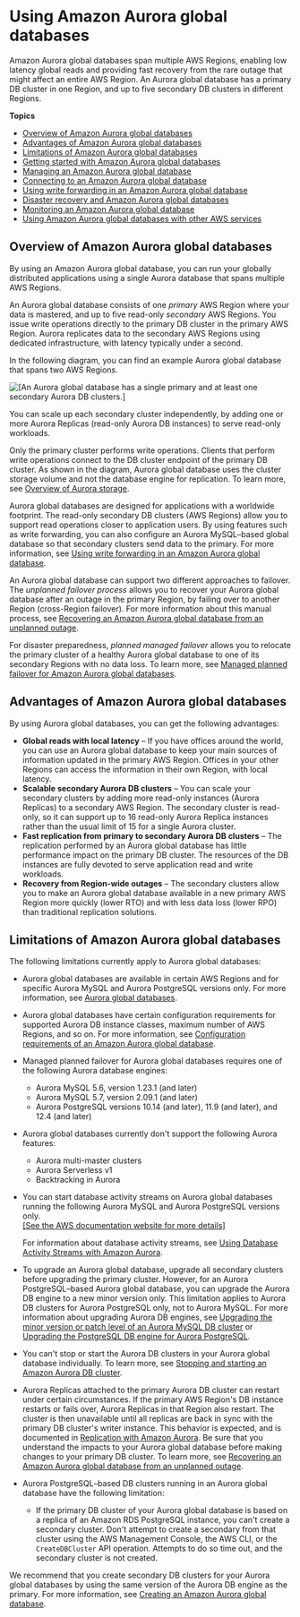 # Using Amazon Aurora global databases<a name="aurora-global-database"></a>

Amazon Aurora global databases span multiple AWS Regions, enabling low latency global reads and providing fast recovery from the rare outage that might affect an entire AWS Region\. An Aurora global database has a primary DB cluster in one Region, and up to five secondary DB clusters in different Regions\. 

**Topics**
+ [Overview of Amazon Aurora global databases](#aurora-global-database-overview)
+ [Advantages of Amazon Aurora global databases](#aurora-global-database.advantages)
+ [Limitations of Amazon Aurora global databases](#aurora-global-database.limitations)
+ [Getting started with Amazon Aurora global databases](aurora-global-database-getting-started.md)
+ [Managing an Amazon Aurora global database](aurora-global-database-managing.md)
+ [Connecting to an Amazon Aurora global database](aurora-global-database-connecting.md)
+ [Using write forwarding in an Amazon Aurora global database](aurora-global-database-write-forwarding.md)
+ [Disaster recovery and Amazon Aurora global databases](aurora-global-database-disaster-recovery.md)
+ [Monitoring an Amazon Aurora global database](aurora-global-database-monitoring.md)
+ [Using Amazon Aurora global databases with other AWS services](aurora-global-database-interop.md)

## Overview of Amazon Aurora global databases<a name="aurora-global-database-overview"></a>

By using an Amazon Aurora global database, you can run your globally distributed applications using a single Aurora database that spans multiple AWS Regions\.

An Aurora global database consists of one *primary* AWS Region where your data is mastered, and up to five read\-only *secondary* AWS Regions\. You issue write operations directly to the primary DB cluster in the primary AWS Region\. Aurora replicates data to the secondary AWS Regions using dedicated infrastructure, with latency typically under a second\. 

In the following diagram, you can find an example Aurora global database that spans two AWS Regions\.

![\[An Aurora global database has a single primary and at least one secondary Aurora DB clusters.\]](http://docs.aws.amazon.com/AmazonRDS/latest/AuroraUserGuide/images/aurora-global-databases-conceptual-illo.png)

You can scale up each secondary cluster independently, by adding one or more Aurora Replicas \(read\-only Aurora DB instances\) to serve read\-only workloads\. 

Only the primary cluster performs write operations\. Clients that perform write operations connect to the DB cluster endpoint of the primary DB cluster\. As shown in the diagram, Aurora global database uses the cluster storage volume and not the database engine for replication\. To learn more, see [Overview of Aurora storage](Aurora.Overview.StorageReliability.md#Aurora.Overview.Storage)\. 

Aurora global databases are designed for applications with a worldwide footprint\. The read\-only secondary DB clusters \(AWS Regions\) allow you to support read operations closer to application users\. By using features such as write forwarding, you can also configure an Aurora MySQL–based global database so that secondary clusters send data to the primary\. For more information, see [Using write forwarding in an Amazon Aurora global database](aurora-global-database-write-forwarding.md)\. 

An Aurora global database can support two different approaches to failover\. The *unplanned failover process* allows you to recover your Aurora global database after an outage in the primary Region, by failing over to another Region \(cross\-Region failover\)\. For more information about this manual process, see [Recovering an Amazon Aurora global database from an unplanned outage](aurora-global-database-disaster-recovery.md#aurora-global-database-failover)\.

For disaster preparedness, *planned managed failover* allows you to relocate the primary cluster of a healthy Aurora global database to one of its secondary Regions with no data loss\. To learn more, see [Managed planned failover for Amazon Aurora global databases](aurora-global-database-disaster-recovery.md#aurora-global-database-disaster-recovery.managed-failover)\. 

## Advantages of Amazon Aurora global databases<a name="aurora-global-database.advantages"></a>

By using Aurora global databases, you can get the following advantages: 
+ **Global reads with local latency** – If you have offices around the world, you can use an Aurora global database to keep your main sources of information updated in the primary AWS Region\. Offices in your other Regions can access the information in their own Region, with local latency\. 
+ **Scalable secondary Aurora DB clusters** – You can scale your secondary clusters by adding more read\-only instances \(Aurora Replicas\) to a secondary AWS Region\. The secondary cluster is read\-only, so it can support up to 16 read\-only Aurora Replica instances rather than the usual limit of 15 for a single Aurora cluster\.
+ **Fast replication from primary to secondary Aurora DB clusters** – The replication performed by an Aurora global database has little performance impact on the primary DB cluster\. The resources of the DB instances are fully devoted to serve application read and write workloads\.
+ **Recovery from Region\-wide outages** – The secondary clusters allow you to make an Aurora global database available in a new primary AWS Region more quickly \(lower RTO\) and with less data loss \(lower RPO\) than traditional replication solutions\. 

## Limitations of Amazon Aurora global databases<a name="aurora-global-database.limitations"></a>

The following limitations currently apply to Aurora global databases:
+ Aurora global databases are available in certain AWS Regions and for specific Aurora MySQL and Aurora PostgreSQL versions only\. For more information, see [Aurora global databases](Concepts.AuroraFeaturesRegionsDBEngines.grids.md#Concepts.Aurora_Fea_Regions_DB-eng.Feature.GlobalDatabase)\.
+ Aurora global databases have certain configuration requirements for supported Aurora DB instance classes, maximum number of AWS Regions, and so on\. For more information, see [Configuration requirements of an Amazon Aurora global database](aurora-global-database-getting-started.md#aurora-global-database.configuration.requirements)\. 
+ Managed planned failover for Aurora global databases requires one of the following Aurora database engines:
  + Aurora MySQL 5\.6, version 1\.23\.1 \(and later\)
  +  Aurora MySQL 5\.7, version 2\.09\.1 \(and later\) 
  +  Aurora PostgreSQL versions 10\.14 \(and later\), 11\.9 \(and later\), and 12\.4 \(and later\) 
+ Aurora global databases currently don't support the following Aurora features: 
  + Aurora multi\-master clusters
  + Aurora Serverless v1
  + Backtracking in Aurora 
+ You can start database activity streams on Aurora global databases running the following Aurora MySQL and Aurora PostgreSQL versions only\.    
[\[See the AWS documentation website for more details\]](http://docs.aws.amazon.com/AmazonRDS/latest/AuroraUserGuide/aurora-global-database.html)

  For information about database activity streams, see [Using Database Activity Streams with Amazon Aurora](DBActivityStreams.md)\.
+ To upgrade an Aurora global database, upgrade all secondary clusters before upgrading the primary cluster\. However, for an Aurora PostgreSQL–based Aurora global database, you can upgrade the Aurora DB engine to a new minor version only\. This limitation applies to Aurora DB clusters for Aurora PostgreSQL only, not to Aurora MySQL\. For more information about upgrading Aurora DB engines, see [Upgrading the minor version or patch level of an Aurora MySQL DB cluster](AuroraMySQL.Updates.Patching.md) or [Upgrading the PostgreSQL DB engine for Aurora PostgreSQL](USER_UpgradeDBInstance.PostgreSQL.md)\. 
+ You can't stop or start the Aurora DB clusters in your Aurora global database individually\. To learn more, see [Stopping and starting an Amazon Aurora DB cluster](aurora-cluster-stop-start.md)\. 
+ Aurora Replicas attached to the primary Aurora DB cluster can restart under certain circumstances\. If the primary AWS Region's DB instance restarts or fails over, Aurora Replicas in that Region also restart\. The cluster is then unavailable until all replicas are back in sync with the primary DB cluster's writer instance\. This behavior is expected, and is documented in [Replication with Amazon Aurora](Aurora.Replication.md)\. Be sure that you understand the impacts to your Aurora global database before making changes to your primary DB cluster\. To learn more, see [Recovering an Amazon Aurora global database from an unplanned outage](aurora-global-database-disaster-recovery.md#aurora-global-database-failover)\. 
+ Aurora PostgreSQL–based DB clusters running in an Aurora global database have the following limitation: 
  + If the primary DB cluster of your Aurora global database is based on a replica of an Amazon RDS PostgreSQL instance, you can't create a secondary cluster\. Don't attempt to create a secondary from that cluster using the AWS Management Console, the AWS CLI, or the `CreateDBCluster` API operation\. Attempts to do so time out, and the secondary cluster is not created\. 

We recommend that you create secondary DB clusters for your Aurora global databases by using the same version of the Aurora DB engine as the primary\. For more information, see [Creating an Amazon Aurora global database](aurora-global-database-getting-started.md#aurora-global-database-creating)\. 